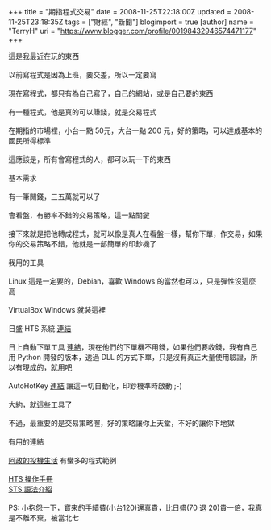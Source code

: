 +++
title = "期指程式交易"
date = 2008-11-25T22:18:00Z
updated = 2008-11-25T23:18:35Z
tags = ["財經", "新聞"]
blogimport = true 
[author]
	name = "TerryH"
	uri = "https://www.blogger.com/profile/00198432946574471177"
+++

這是我最近在玩的東西<br /><br />以前寫程式是因為上班，要交差，所以一定要寫<br /><br />現在寫程式，都只有為自己寫了，自己的網站，或是自己要的東西<br /><br />有一種程式，他是真的可以賺錢，就是交易程式<br /><br />在期指的市場裡，小台一點 50元，大台一點 200 元，好的策略，可以達成基本的國民所得標準<br /><br />這應該是，所有會寫程式的人，都可以玩一下的東西<br /><br />基本需求<br /><br />有一筆閒錢，三五萬就可以了<br /><br />會看盤，有勝率不錯的交易策略，這一點關鍵<br /><br />接下來就是把他轉成程式，就可以像是真人在看盤一樣，幫你下單，作交易，如果你的交易策略不錯，他就是一部簡單的印鈔機了<br /><br />我用的工具<br /><br />Linux 這是一定要的，Debian，喜歡 Windows 的當然也可以，只是彈性沒這麼高<br /><br />VirtualBox Windows 就裝這裡<br /><br />日盛 HTS 系統 <a href="http://www.hts.com.tw/">連結</a><br /><br />日上自動下單工具 <a href="http://www.nisan.us/">連結</a>，現在他們的下單機不用錢，如果他們要收錢，我有自己用 Python 開發的版本，透過 DLL 的方式下單，只是沒有真正大量使用驗證，所以有現成的，就用吧<br /><br />AutoHotKey <a href="http://www.autohotkey.com/">連結</a> 讓這一切自動化，印鈔機準時啟動 ;-)<br /><br />大約，就這些工具了<br /><br />不過，最重要的是交易策略喔，好的策略讓你上天堂，不好的讓你下地獄<br /><br />有用的連結<br /><br /><a href="http://yctseng.blogspot.com/">阿政的投機生活</a> 有蠻多的程式範例<br /><br /><a href="http://www.hts.com.tw/FramePage_Explan.asp">HTS 操作手冊</a><br /><a href="http://tw.myblog.yahoo.com/jw!lbDyLRWQEQV_5hHZAYRp4oPJyg--/article?mid=67&prev=71&next=52">STS 語法介紹</a><br /><br />PS: 小抱怨一下，寶來的手續費(小台120)還真貴，比日盛(70 退 20)貴一倍，我真是不離不棄，被當北七
